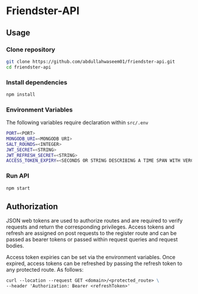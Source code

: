 # Friendster-API

## Usage 

### Clone repository 
```bash
git clone https://github.com/abdullahwaseem01/friendster-api.git
cd friendster-api
```
### Install dependencies 

```bash
npm install 
```
### Environment Variables 
The following variables require declaration within `src/.env`
```bash
PORT=<PORT>
MONGODB_URI=<MONGODB URI>
SALT_ROUNDS=<INTEGER>
JWT_SECRET=<STRING>
JWT_REFRESH_SECRET=<STRING>
ACCESS_TOKEN_EXPIRY=<SECONDS OR STRING DESCRIBING A TIME SPAN WITH VERCEL/MS>

```
### Run API
```bash
npm start
```

## Authorization 
JSON web tokens are used to authorize routes and are required to verify requests and return the corresponding privileges. Access tokens and refresh are assigned on post requests to the register route and can be passed as bearer tokens or passed within request queries and request bodies. 

Access token expiries can be set via the environment variables. Once expired, access tokens can be refreshed by passing the refresh token to any protected route. As follows:

```5
curl --location --request GET <domain>/<protected_route> \
--header 'Authorization: Bearer <refreshToken>'
```
